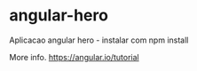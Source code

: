 # angular-hero
Aplicacao angular hero - instalar com npm install

More info.
https://angular.io/tutorial
